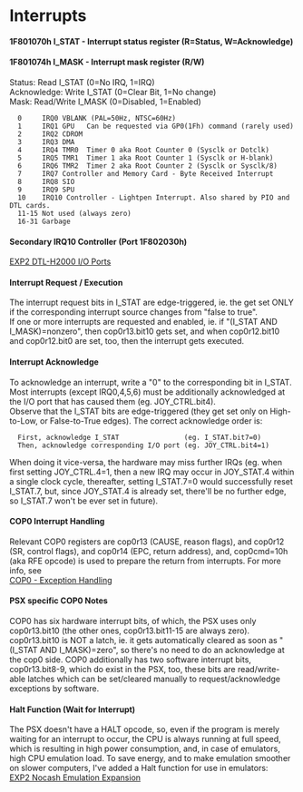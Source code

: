 #   Interrupts
#### 1F801070h I\_STAT - Interrupt status register (R=Status, W=Acknowledge)
#### 1F801074h I\_MASK - Interrupt mask register (R/W)
Status: Read I\_STAT (0=No IRQ, 1=IRQ)<br/>
Acknowledge: Write I\_STAT (0=Clear Bit, 1=No change)<br/>
Mask: Read/Write I\_MASK (0=Disabled, 1=Enabled)<br/>
```
  0     IRQ0 VBLANK (PAL=50Hz, NTSC=60Hz)
  1     IRQ1 GPU   Can be requested via GP0(1Fh) command (rarely used)
  2     IRQ2 CDROM
  3     IRQ3 DMA
  4     IRQ4 TMR0  Timer 0 aka Root Counter 0 (Sysclk or Dotclk)
  5     IRQ5 TMR1  Timer 1 aka Root Counter 1 (Sysclk or H-blank)
  6     IRQ6 TMR2  Timer 2 aka Root Counter 2 (Sysclk or Sysclk/8)
  7     IRQ7 Controller and Memory Card - Byte Received Interrupt
  8     IRQ8 SIO
  9     IRQ9 SPU
  10    IRQ10 Controller - Lightpen Interrupt. Also shared by PIO and DTL cards.
  11-15 Not used (always zero)
  16-31 Garbage
```

#### Secondary IRQ10 Controller (Port 1F802030h)
[EXP2 DTL-H2000 I/O Ports](expansionportpio.md#exp2-dtl-h2000-io-ports)<br/>

#### Interrupt Request / Execution
The interrupt request bits in I\_STAT are edge-triggered, ie. the get set ONLY
if the corresponding interrupt source changes from "false to true".<br/>
If one or more interrupts are requested and enabled, ie. if "(I\_STAT AND
I\_MASK)=nonzero", then cop0r13.bit10 gets set, and when cop0r12.bit10 and
cop0r12.bit0 are set, too, then the interrupt gets executed.<br/>

#### Interrupt Acknowledge
To acknowledge an interrupt, write a "0" to the corresponding bit in I\_STAT.
Most interrupts (except IRQ0,4,5,6) must be additionally acknowledged at the
I/O port that has caused them (eg. JOY\_CTRL.bit4).<br/>
Observe that the I\_STAT bits are edge-triggered (they get set only on
High-to-Low, or False-to-True edges). The correct acknowledge order is:<br/>
```
  First, acknowledge I_STAT                (eg. I_STAT.bit7=0)
  Then, acknowledge corresponding I/O port (eg. JOY_CTRL.bit4=1)
```
When doing it vice-versa, the hardware may miss further IRQs (eg. when first
setting JOY\_CTRL.4=1, then a new IRQ may occur in JOY\_STAT.4 within a single
clock cycle, thereafter, setting I\_STAT.7=0 would successfully reset I\_STAT.7,
but, since JOY\_STAT.4 is already set, there'll be no further edge, so I\_STAT.7
won't be ever set in future).<br/>

#### COP0 Interrupt Handling
Relevant COP0 registers are cop0r13 (CAUSE, reason flags), and cop0r12 (SR,
control flags), and cop0r14 (EPC, return address), and, cop0cmd=10h (aka RFE
opcode) is used to prepare the return from interrupts. For more info, see<br/>
[COP0 - Exception Handling](cpuspecifications.md#cop0---exception-handling)<br/>

#### PSX specific COP0 Notes
COP0 has six hardware interrupt bits, of which, the PSX uses only cop0r13.bit10
(the other ones, cop0r13.bit11-15 are always zero). cop0r13.bit10 is NOT a
latch, ie. it gets automatically cleared as soon as "(I\_STAT AND I\_MASK)=zero",
so there's no need to do an acknowledge at the cop0 side. COP0 additionally has
two software interrupt bits, cop0r13.bit8-9, which do exist in the PSX, too,
these bits are read/write-able latches which can be set/cleared manually to
request/acknowledge exceptions by software.<br/>

#### Halt Function (Wait for Interrupt)
The PSX doesn't have a HALT opcode, so, even if the program is merely waiting
for an interrupt to occur, the CPU is always running at full speed, which is
resulting in high power consumption, and, in case of emulators, high CPU
emulation load. To save energy, and to make emulation smoother on slower
computers, I've added a Halt function for use in emulators:<br/>
[EXP2 Nocash Emulation Expansion](expansionportpio.md#exp2-nocash-emulation-expansion)<br/>




